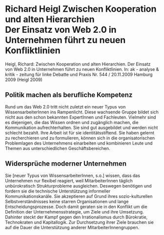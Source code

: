 Richard Heigl
Zwischen Kooperation und alten Hierarchien  
Der Einsatz von Web 2.0 in Unternehmen führt zu neuen Konfliktlinien
====================================================================
Heigl, Richard: Zwischen Kooperation und alten Hierarchien. Der Einsatz von Web 2.0 in Unternehmen führt zu neuen Konfliktlinien.
In: 
ak - analyse & kritik - zeitung für linke Debatte und Praxis
Nr. 544 / 20.11.2009
Hamburg 2009
(Heigl 2009)

Politik machen als berufliche Kompetenz
---------------------------------------
Rund um das Web 2.0 tritt nicht zuletzt ein neuer Typus von WissensarbeiterInnen ins Rampenlicht. Diese wachsende Gruppe bildet sich nicht aus den schon bekannten ExpertInnen und Fachleuten. Vielmehr sind es diejenigen, die das Wissen ordnen und zugänglich machen, die Kommunikation aufrechterhalten. Sie sind gut ausgebildet und werden nicht schlecht bezahlt. Ihre Arbeit ist für sie identitätsstiftend. Sie haben gelernt zu recherchieren und zu formulieren, können sich in die organisatorischen Problemlagen des Unternehmens einarbeiten und kombinieren Leute und Themen aus unterschiedlichen Geschäftsbereichen.

Widersprüche moderner Unternehmen
---------------------------------
Sie [neuer Typus von WissensarbeiterInnen, s.o.] wissen, dass das Unternehmen nur flexibel reagiert, weil MitarbeiterInnen täglich unbürokratisch Strukturprobleme ausgleichen. Deswegen benötigen und fordern sie die technische Unterstützung informeller Kommunikationskanäle. Sie akzeptieren auf Grund ihres sozio-kulturellen Selbstverständnisses keine starren Organisationen und lange Entscheidungsprozesse. Doch damit geraten sie in den Konflikt um die Definition der Unternehmensstrategie, um Ziele und ihre Umsetzung. Dahinter steckt der Kampf gegen den Irrationalismus durch Bürokratie, Technokraten und Kapitallogik. Zur Durchsetzung ihrer Ziele brauchen sie auf die Dauer die Unterstützung anderer MitarbeiterInnengruppen.
